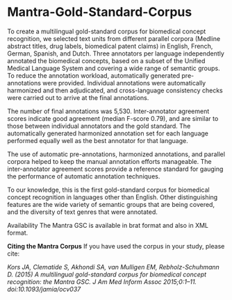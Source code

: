 # Mantra-Gold-Standard-Corpus

To create a multilingual gold-standard corpus for biomedical concept recognition, we selected text units from different parallel corpora (Medline abstract titles, drug labels, biomedical patent claims) in English, French, German, Spanish, and Dutch. Three annotators per language independently annotated the biomedical concepts, based on a subset of the Unified Medical Language System and covering a wide range of semantic groups. To reduce the annotation workload, automatically generated pre-annotations were provided. Individual annotations were automatically harmonized and then adjudicated, and cross-language consistency checks were carried out to arrive at the final annotations.

The number of final annotations was 5,530. Inter-annotator agreement scores indicate good agreement (median F-score 0.79), and are similar to those between individual annotators and the gold standard. The automatically generated harmonized annotation set for each language performed equally well as the best annotator for that language.

The use of automatic pre-annotations, harmonized annotations, and parallel corpora helped to keep the manual annotation efforts manageable. The inter-annotator agreement scores provide a reference standard for gauging the performance of automatic annotation techniques.

To our knowledge, this is the first gold-standard corpus for biomedical concept recognition in languages other than English. Other distinguishing features are the wide variety of semantic groups that are being covered, and the diversity of text genres that were annotated.

Availability
The Mantra GSC is available in brat format and also in XML format.

**Citing the Mantra Corpus**
If you have used the corpus in your study, please cite:

_Kors JA, Clematide S, Akhondi SA, van Mulligen EM, Rebholz-Schuhmann D. (2015) A multilingual gold-standard corpus for biomedical concept recognition: the Mantra GSC. J Am Med Inform Assoc 2015;0:1–11. doi:10.1093/jamia/ocv037_
